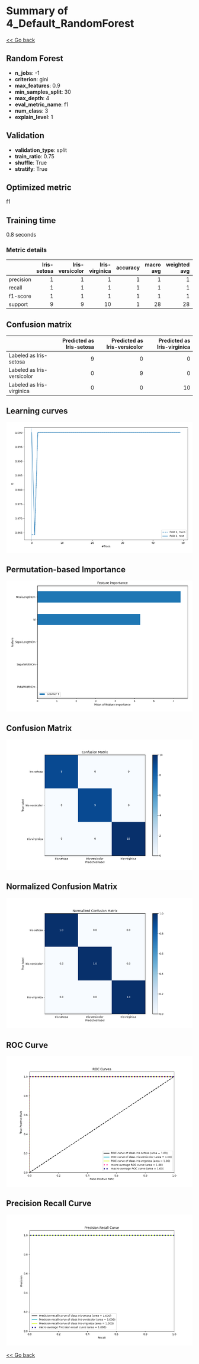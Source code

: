 # Summary of 4_Default_RandomForest

[<< Go back](../README.md)


## Random Forest
- **n_jobs**: -1
- **criterion**: gini
- **max_features**: 0.9
- **min_samples_split**: 30
- **max_depth**: 4
- **eval_metric_name**: f1
- **num_class**: 3
- **explain_level**: 1

## Validation
 - **validation_type**: split
 - **train_ratio**: 0.75
 - **shuffle**: True
 - **stratify**: True

## Optimized metric
f1

## Training time

0.8 seconds

### Metric details
|           |   Iris-setosa |   Iris-versicolor |   Iris-virginica |   accuracy |   macro avg |   weighted avg |   logloss |
|:----------|--------------:|------------------:|-----------------:|-----------:|------------:|---------------:|----------:|
| precision |             1 |                 1 |                1 |          1 |           1 |              1 |     2e-06 |
| recall    |             1 |                 1 |                1 |          1 |           1 |              1 |     2e-06 |
| f1-score  |             1 |                 1 |                1 |          1 |           1 |              1 |     2e-06 |
| support   |             9 |                 9 |               10 |          1 |          28 |             28 |     2e-06 |


## Confusion matrix
|                            |   Predicted as Iris-setosa |   Predicted as Iris-versicolor |   Predicted as Iris-virginica |
|:---------------------------|---------------------------:|-------------------------------:|------------------------------:|
| Labeled as Iris-setosa     |                          9 |                              0 |                             0 |
| Labeled as Iris-versicolor |                          0 |                              9 |                             0 |
| Labeled as Iris-virginica  |                          0 |                              0 |                            10 |

## Learning curves
![Learning curves](learning_curves.png)

## Permutation-based Importance
![Permutation-based Importance](permutation_importance.png)
## Confusion Matrix

![Confusion Matrix](confusion_matrix.png)


## Normalized Confusion Matrix

![Normalized Confusion Matrix](confusion_matrix_normalized.png)


## ROC Curve

![ROC Curve](roc_curve.png)


## Precision Recall Curve

![Precision Recall Curve](precision_recall_curve.png)



[<< Go back](../README.md)
